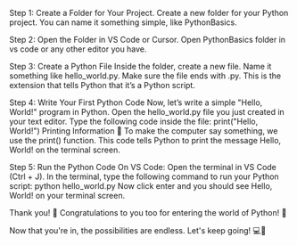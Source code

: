 Step 1: Create a Folder for Your Project.
Create a new folder for your Python project. You can name it something simple, like PythonBasics.


Step 2: Open the Folder in VS Code or Cursor.
Open PythonBasics folder in vs code or any other editor you have.


Step 3: Create a Python File
Inside the folder, create a new file. Name it something like hello_world.py.
Make sure the file ends with .py. This is the extension that tells Python that it’s a Python script.


Step 4: Write Your First Python Code
Now, let’s write a simple "Hello, World!" program in Python.
Open the hello_world.py file you just created in your text editor.
Type the following code inside the file:
print("Hello, World!")
Printing Information 📢
To make the computer say something, we use the print() function.
This code tells Python to print the message Hello, World! on the terminal screen.


Step 5: Run the Python Code
On VS Code:
Open the terminal in VS Code (Ctrl + J).
In the terminal, type the following command to run your Python script:
python hello_world.py
Now click enter and you should see Hello, World! on your terminal screen.

Thank you! 🎉 Congratulations to you too for entering the world of Python! 🎉

Now that you're in, the possibilities are endless. Let's keep going! 💻🚀

